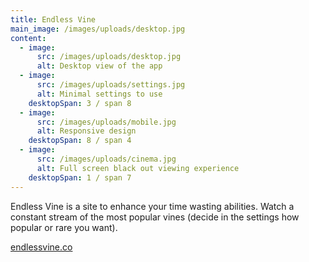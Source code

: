 ```yaml
---
title: Endless Vine
main_image: /images/uploads/desktop.jpg
content:
  - image:
      src: /images/uploads/desktop.jpg
      alt: Desktop view of the app
  - image:
      src: /images/uploads/settings.jpg
      alt: Minimal settings to use
    desktopSpan: 3 / span 8
  - image:
      src: /images/uploads/mobile.jpg
      alt: Responsive design
    desktopSpan: 8 / span 4
  - image:
      src: /images/uploads/cinema.jpg
      alt: Full screen black out viewing experience
    desktopSpan: 1 / span 7
---
```


Endless Vine is a site to enhance your time wasting abilities. Watch a constant stream of the most popular vines (decide in the settings how popular or rare you want).

[endlessvine.co](https://endlessvine.co)
